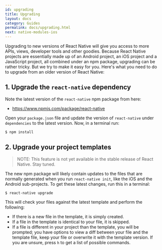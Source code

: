 ```yaml
---
id: upgrading
title: Upgrading
layout: docs
category: Guides
permalink: docs/upgrading.html
next: native-modules-ios
---
```


Upgrading to new versions of React Native will give you access to more APIs, views, developer tools
and other goodies. Because React Native projects are essentially made up of an Android project, an
iOS project and a JavaScript project, all combined under an npm package, upgrading can be rather
tricky. But we try to make it easy for you. Here's what you need to do to upgrade from an older
version of React Native:

## 1. Upgrade the `react-native` dependency

Note the latest version of the `react-native` npm package from here:

* https://www.npmjs.com/package/react-native

Open your `package.json` file and update the version of `react-native` under `dependencies` to the
latest version. Now, in a terminal run:

```sh
$ npm install
```

## 2. Upgrade your project templates

> NOTE: This feature is not yet available in the stable release of React Native. Stay tuned.

The new npm package will likely contain updates to the files that are normally generated when you
run `react-native init`, like the iOS and the Android sub-projects. To get these latest changes,
run this in a terminal:

```sh
$ react-native upgrade
```

This will check your files against the latest template and perform the following:

* If there is a new file in the template, it is simply created.
* If a file in the template is identical to your file, it is skipped.
* If a file is different in your project than the template, you will be prompted; you have options
  to view a diff between your file and the template file, keep your file or overwrite it with the
  template version. If you are unsure, press `h` to get a list of possible commands.
